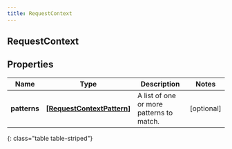 ```yaml
---
title: RequestContext
---
```

## RequestContext

## Properties

|Name | Type | Description | Notes|
|------------ | ------------- | ------------- | -------------|
| **patterns** | [**[RequestContextPattern]**](RequestContextPattern.html) | A list of one or more patterns to match. | [optional] |
{: class="table table-striped"}


